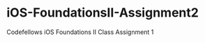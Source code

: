 iOS-FoundationsII-Assignment2
===============================
Codefellows iOS Foundations II Class Assignment 1
